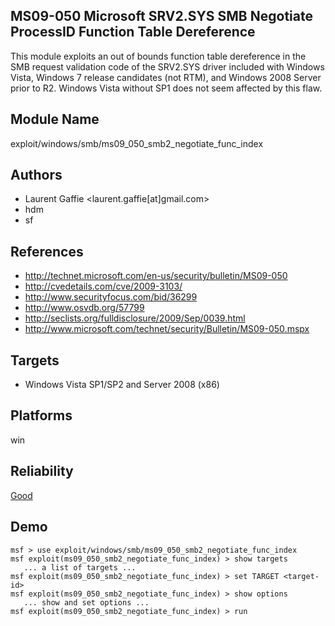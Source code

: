 ## MS09-050 Microsoft SRV2.SYS SMB Negotiate ProcessID Function Table Dereference

This module exploits an out of bounds function table 
dereference in the SMB request validation code of the 
SRV2.SYS driver included with Windows Vista, Windows 7 
release candidates (not RTM), and Windows 2008 Server prior 
to R2. Windows Vista without SP1 does not seem affected by 
this flaw.


## Module Name
exploit/windows/smb/ms09_050_smb2_negotiate_func_index

## Authors
* Laurent Gaffie <laurent.gaffie[at]gmail.com>
* hdm
* sf


## References
* http://technet.microsoft.com/en-us/security/bulletin/MS09-050
* http://cvedetails.com/cve/2009-3103/
* http://www.securityfocus.com/bid/36299
* http://www.osvdb.org/57799
* http://seclists.org/fulldisclosure/2009/Sep/0039.html
* http://www.microsoft.com/technet/security/Bulletin/MS09-050.mspx



## Targets
* Windows Vista SP1/SP2 and Server 2008 (x86)


## Platforms
win

## Reliability
[Good](https://github.com/rapid7/metasploit-framework/wiki/Exploit-Ranking)

## Demo

```
msf > use exploit/windows/smb/ms09_050_smb2_negotiate_func_index
msf exploit(ms09_050_smb2_negotiate_func_index) > show targets
   ... a list of targets ...
msf exploit(ms09_050_smb2_negotiate_func_index) > set TARGET <target-id>
msf exploit(ms09_050_smb2_negotiate_func_index) > show options
   ... show and set options ...
msf exploit(ms09_050_smb2_negotiate_func_index) > run
```
    
    